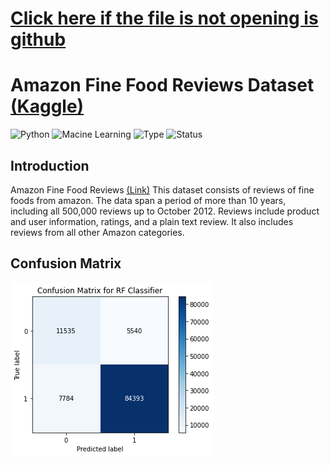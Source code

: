 # [Click here if the file is not opening is github](https://nbviewer.jupyter.org/github/sanketughadmathe/Sentiment-Analysis/blob/master/V1.ipynb)

# Amazon Fine Food Reviews Dataset [(Kaggle)](https://www.kaggle.com/snap/amazon-fine-food-reviews)

![Python](https://img.shields.io/badge/python-3.8.x-success) ![Macine Learning](https://img.shields.io/badge/Machine-Learning-red) ![Type](https://img.shields.io/badge/Type-Supervised-yellow) ![Status](https://img.shields.io/badge/Status-Completed-success)

## Introduction
Amazon Fine Food Reviews [(Link)](https://www.kaggle.com/snap/amazon-fine-food-reviews)
This dataset consists of reviews of fine foods from amazon. The data span a period of more than 10 years, including all 500,000 reviews up to October 2012. Reviews include product and user information, ratings, and a plain text review. It also includes reviews from all other Amazon categories.

## Confusion Matrix
![Confusion Matrix](https://github.com/sanketughadmathe/Amazon-fine-foods-review-NLP/blob/main/Images/Confusion_Matrix.png)